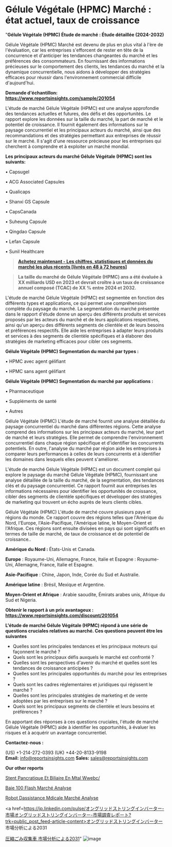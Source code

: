 # Gélule Végétale (HPMC) Marché : état actuel, taux de croissance

"<strong>Gélule Végétale (HPMC) Étude de marché : Étude détaillée (2024-2032)</strong>

Gélule Végétale (HPMC) Marché est devenu de plus en plus vital à l'ère de l'évaluation, car les entreprises s'efforcent de rester en tête de la concurrence et d'anticiper les tendances changeantes du marché et les préférences des consommateurs. En fournissant des informations précieuses sur le comportement des clients, les tendances du marché et la dynamique concurrentielle, nous aidons à développer des stratégies efficaces pour réussir dans l'environnement commercial difficile d'aujourd'hui.

<strong>Demande d'échantillon: <a href=https://www.reportsinsights.com/sample/201054>https://www.reportsinsights.com/sample/201054</a></strong>

L'étude de marché Gélule Végétale (HPMC) est une analyse approfondie des tendances actuelles et futures, des défis et des opportunités. Le rapport explore les données sur la taille du marché, la part de marché et le potentiel de croissance. Il fournit également des informations sur le paysage concurrentiel et les principaux acteurs du marché, ainsi que des recommandations et des stratégies permettant aux entreprises de réussir sur le marché. Il s'agit d'une ressource précieuse pour les entreprises qui cherchent à comprendre et à exploiter un marché mondial.

<strong>Les principaux acteurs du marché Gélule Végétale (HPMC) sont les suivants:</strong>

• Capsugel

• ACG Associated Capsules

• Qualicaps

• Shanxi GS Capsule

• CapsCanada

• Suheung Capsule

• Qingdao Capsule

• Lefan Capsule

• Sunil Healthcare
<blockquote><a href=https://www.reportsinsights.com/buynow/201054><span style=text-decoration: underline;><strong>Achetez maintenant - Les chiffres, statistiques et données du marché les plus récents [livrés en 48 à 72 heures]</strong></span></a></blockquote>
<blockquote><span style=text-decoration: underline;><strong>La taille du marché de Gélule Végétale (HPMC) ans a été évaluée à XX milliards USD en 2023 et devrait croître à un taux de croissance annuel composé (TCAC) de XX % entre 2024 et 2032.</strong></span></blockquote>
L'étude de marché Gélule Végétale (HPMC) est segmentée en fonction des différents types et applications, ce qui permet une compréhension complète du paysage du marché. La segmentation du marché présentée dans le rapport d'étude donne un aperçu des différents produits et services proposés par les acteurs du marché et de leurs applications respectives, ainsi qu'un aperçu des différents segments de clientèle et de leurs besoins et préférences respectifs. Elle aide les entreprises à adapter leurs produits et services à des segments de clientèle spécifiques et à élaborer des stratégies de marketing efficaces pour cibler ces segments.

<strong>Gélule Végétale (HPMC) Segmentation du marché par types :</strong>

• HPMC avec agent gélifiant

• HPMC sans agent gélifiant

<strong>Gélule Végétale (HPMC) Segmentation du marché par applications :</strong>

• Pharmaceutique

• Suppléments de santé

• Autres

Gélule Végétale (HPMC) L'étude de marché fournit une analyse détaillée du paysage concurrentiel du marché dans différentes régions. Cette analyse comprend des informations sur les principaux acteurs du marché, leur part de marché et leurs stratégies. Elle permet de comprendre l'environnement concurrentiel dans chaque région spécifique et d'identifier les concurrents potentiels. En outre, l'analyse du marché par région aide les entreprises à comparer leurs performances à celles de leurs concurrents et à identifier les domaines dans lesquels elles peuvent s'améliorer.

L'étude de marché Gélule Végétale (HPMC) est un document complet qui explore le paysage du marché Gélule Végétale (HPMC), fournissant une analyse détaillée de la taille du marché, de la segmentation, des tendances clés et du paysage concurrentiel. Ce rapport fournit aux entreprises les informations nécessaires pour identifier les opportunités de croissance, cibler des segments de clientèle spécifiques et développer des stratégies de marketing qui trouvent un écho auprès de leurs clients cibles.

Gélule Végétale (HPMC) L'étude de marché couvre plusieurs pays et régions du monde. Ce rapport couvre des régions telles que l'Amérique du Nord, l'Europe, l'Asie-Pacifique, l'Amérique latine, le Moyen-Orient et l'Afrique. Ces régions sont ensuite divisées en pays qui sont significatifs en termes de taille de marché, de taux de croissance et de potentiel de croissance..

<strong>Amérique du Nord :</strong> États-Unis et Canada.

<strong>Europe</strong> : Royaume-Uni, Allemagne, France, Italie et Espagne : Royaume-Uni, Allemagne, France, Italie et Espagne.

<strong>Asie-Pacifique</strong> : Chine, Japon, Inde, Corée du Sud et Australie.

<strong>Amérique latine</strong> : Brésil, Mexique et Argentine.

<strong>Moyen-Orient et Afrique</strong> : Arabie saoudite, Émirats arabes unis, Afrique du Sud et Nigeria.

<strong>Obtenir le rapport à un prix avantageux : <a href=https://www.reportsinsights.com/discount/201054>https://www.reportsinsights.com/discount/201054</a></strong>

<strong>L'étude de marché Gélule Végétale (HPMC) répond à une série de questions cruciales relatives au marché. Ces questions peuvent être les suivantes</strong>
<ul>
  <li>Quelles sont les principales tendances et les principaux moteurs qui façonnent le marché ?</li>
  <li>Quels sont les principaux défis auxquels le marché est confronté ?</li>
  <li>Quelles sont les perspectives d'avenir du marché et quelles sont les tendances de croissance anticipées ?</li>
  <li>Quelles sont les principales opportunités du marché pour les entreprises ?</li>
  <li>Quels sont les cadres réglementaires et juridiques qui régissent le marché ?</li>
  <li>Quelles sont les principales stratégies de marketing et de vente adoptées par les entreprises sur le marché ?</li>
  <li>Quels sont les principaux segments de clientèle et leurs besoins et préférences ?</li>
</ul>
En apportant des réponses à ces questions cruciales, l'étude de marché Gélule Végétale (HPMC) aide à identifier les opportunités, à évaluer les risques et à acquérir un avantage concurrentiel.

<strong>Contactez-nous :</strong>

(US) +1-214-272-0393
(UK) +44-20-8133-9198
<strong>Email:</strong> <a>info@reportsinsights.com</a>
<strong>Sales:</strong> <a>sales@reportsinsights.com</a>

<strong>Our other reports</strong>

<a href=https://www.linkedin.com/pulse/stent-pancr%C3%A9atique-et-biliaire-en-m%C3%A9tal-wwebc/>Stent Pancratique Et Biliaire En Mtal Wwebc/</a>

<a href=https://www.linkedin.com/pulse/baie-100-flash-march%C3%A9-informations-bas%C3%A9es-sur-4ezpf/>Baie 100 Flash Marché Analyse</a>

<a href=https://www.linkedin.com/pulse/robot-dassistance-m%C3%A9dicale-march%C3%A9-perspective-ogkof/>Robot Dassistance Mdicale Marché Analyse</a>

<a href=https://jp.linkedin.com/pulse/オングリッドストリングインバーター-市場オングリッドストリングインバーター-市場調査レポート?trk=public_post_feed-article-content>オングリッドストリングインバーター 市場分析による2031</a>

<a href=https://www.linkedin.com/pulse/圧縮ごみ収集車-市場地域別の規模とトレンド-community-market-research/>圧縮ごみ収集車 市場分析による2031</a>"
![image](https://github.com/daminid12/RIresearchers/assets/158430485/28fc9b96-f881-4699-b290-bbb1d408c83f)
